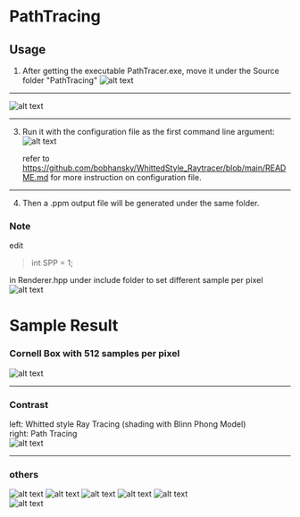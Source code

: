 # PathTracing

## Usage

1. After getting the executable PathTracer.exe, move it under the Source folder "PathTracing"
   ![alt text](https://github.com/bobhansky/PathTracing/blob/main/img/s1.png)
-----------------------
   ![alt text](https://github.com/bobhansky/PathTracing/blob/main/img/s2.png)  

-----------------------
3. Run it with the configuration file as the first command line argument:
    ![alt text](https://github.com/bobhansky/PathTracing/blob/main/img/s3.png)

   refer to https://github.com/bobhansky/WhittedStyle_Raytracer/blob/main/README.md for more instruction on configuration file.

-----------------------
4. Then a .ppm output file will be generated under the same folder.

### Note 
edit 
>int SPP = 1;

in Renderer.hpp under include folder to set different sample per pixel   
 ![alt text](https://github.com/bobhansky/PathTracing/blob/main/img/4.png)



# Sample Result
### Cornell Box with 512 samples per pixel    
![alt text](https://github.com/bobhansky/PathTracing/blob/main/img/spp512_1900sec.png)

-----------------------------
### Contrast  

left: Whitted style Ray Tracing (shading with Blinn Phong Model)  
right: Path Tracing  
![alt text](https://github.com/bobhansky/PathTracing/blob/main/img/contrast.png)

----------------------------
### others  
![alt text](https://github.com/bobhansky/PathTracing/blob/main/img/2glossy.png)
![alt text](https://github.com/bobhansky/PathTracing/blob/main/img/mirrorBall1600.png)
![alt text](https://github.com/bobhansky/PathTracing/blob/main/img/copper_1600_512spp.png)
![alt text](https://github.com/bobhansky/PathTracing/blob/main/img/1600.png)
![alt text](https://github.com/bobhansky/PathTracing/blob/main/img/wall.png)  
![alt text](https://github.com/bobhansky/PathTracing/blob/main/img/256_wall.png)


